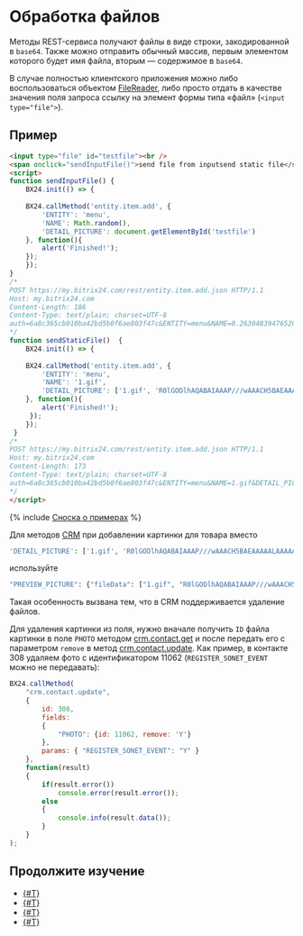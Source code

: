 # Обработка файлов

Методы REST-сервиса получают файлы в виде строки, закодированной в `base64`. Также можно отправить обычный массив, первым элементом которого будет имя файла, вторым — содержимое в `base64`.

В случае полностью клиентского приложения можно либо воспользоваться объектом [FileReader](http://www.w3.org/TR/FileAPI/), либо просто отдать в качестве значения поля запроса ссылку на элемент формы типа «файл» (`<input type="file">`).

## Пример

```html
<input type="file" id="testfile"><br />
<span onclick="sendInputFile()">send file from inputsend static file</span>
<script>
function sendInputFile() {
    BX24.init(() => {
    
    BX24.callMethod('entity.item.add', {
        'ENTITY': 'menu',
        'NAME': Math.random(),
        'DETAIL_PICTURE': document.getElementById('testfile')
    }, function(){
        alert('Finished!');
    });
    });
}
/*
POST https://my.bitrix24.com/rest/entity.item.add.json HTTP/1.1
Host: my.bitrix24.com
Content-Length: 186
Content-Type: text/plain; charset=UTF-8
auth=6a8c365cb010ba42bd5b0f6ae803f47c&ENTITY=menu&NAME=0.2630483947652045&DETAIL_PICTURE[0]=1.gif&DETAIL_PICTURE[1]=R0lGODlhAQABAIAAAP%2F%2F%2FwAAACH5BAEAAAAALAAAAAABAAEAAAICRAEAOw%3D%3D
*/
function sendStaticFile()  {
    BX24.init(() => {
    
    BX24.callMethod('entity.item.add', {
        'ENTITY': 'menu',
        'NAME': '1.gif',
        'DETAIL_PICTURE': ['1.gif', 'R0lGODlhAQABAIAAAP///wAAACH5BAEAAAAALAAAAAABAAEAAAICRAEAOw==']
    }, function(){
        alert('Finished!');
     });
    });
 }
/*
POST https://my.bitrix24.com/rest/entity.item.add.json HTTP/1.1
Host: my.bitrix24.com
Content-Length: 173
Content-Type: text/plain; charset=UTF-8
auth=6a8c365cb010ba42bd5b0f6ae803f47c&ENTITY=menu&NAME=1.gif&DETAIL_PICTURE[0]=1.gif&DETAIL_PICTURE[1]=R0lGODlhAQABAIAAAP%2F%2F%2FwAAACH5BAEAAAAALAAAAAABAAEAAAICRAEAOw%3D%3D
*/
</script>
```

{% include [Сноска о примерах](../../../_includes/examples.md) %}

Для методов [CRM](../../crm/index.md) при добавлении картинки для товара вместо

```php
'DETAIL_PICTURE': ['1.gif', 'R0lGODlhAQABAIAAAP///wAAACH5BAEAAAAALAAAAAABAAEAAAICRAEAOw==']
```

используйте

```php
"PREVIEW_PICTURE": {"fileData": ["1.gif", "R0lGODlhAQABAIAAAP///wAAACH5BAEAAAAALAAAAAABAAEAAAICRAEAOw=="]}
```

Такая особенность вызвана тем, что в CRM поддерживается удаление файлов.

Для удаления картинки из поля, нужно вначале получить `ID` файла картинки в поле `PHOTO` методом [crm.contact.get](../../crm/contacts/crm-contact-get.md) и после передать его с параметром `remove` в метод [crm.contact.update](../../crm/contacts/crm-contact-update.md). Как пример, в контакте 308 удаляем фото с идентификатором 11062 (`REGISTER_SONET_EVENT` можно не передавать):

```js
BX24.callMethod(
    "crm.contact.update",
    {
        id: 308,
        fields:
        {
            "PHOTO": {id: 11062, remove: 'Y'}
        },
        params: { "REGISTER_SONET_EVENT": "Y" }        
    },
    function(result)
    {
        if(result.error())
            console.error(result.error());
        else
        {
            console.info(result.data());                
        }
    }
);
```

## Продолжите изучение

- [{#T}](./bx24-call-bind.md)
- [{#T}](./bx24-call-unbind.md)
- [{#T}](./bx24-call-method.md)
- [{#T}](./bx24-call-batch.md)